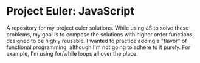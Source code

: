 # Project Euler: JavaScript

A repository for my project euler solutions. While using JS to solve these problems, my goal is to compose the solutions with higher order functions, designed to be highly reusable. I wanted to practice adding a "flavor" of functional programming, although I'm not going to adhere to it purely. For example, I'm using for/while loops all over the place.

